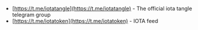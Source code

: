 <!-- TITLE: Telegram -->
<!-- SUBTITLE: IOTA @ Telegram -->

* [https://t.me/iotatangle](https://t.me/iotatangle) - The official iota tangle telegram group
* [https://t.me/iotatoken](https://t.me/iotatoken) - IOTA feed